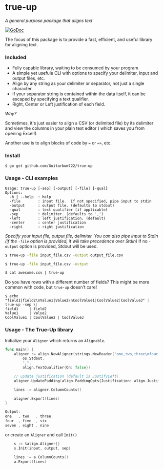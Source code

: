 # true-up
_A general purpose package that aligns text_

[![GoDoc](https://img.shields.io/badge/api-reference-blue.svg?style=flat-square)](https://godoc.org/github.com/Guitarbum722/true-up/align) 

The focus of this package is to provide a fast, efficient, and useful library for aligning text.

### Included

* Fully capable library, waiting to be consumed by your program.
* A simple yet usefule CLI with options to specify your delimiter, input and output files, etc.
* Align by any string as your delimiter or separator, not just a single character.
* If your separator string is contained within the data itself, it can be escaped by specifying
a text qualifier.
* Right, Center or Left justification of each field.

_Why?_

Sometimes, it's just easier to align a CSV (or delimited file) by its delimiter and view the columns in your plain text editor ( which saves you from opening Excel!).

Another use is to align blocks of code by `=` or `=>`, etc.

### Install

```sh
$ go get github.com/Guitarbum722/true-up
```

### Usage - CLI examples

```
Usage: true-up [-sep] [-output] [-file] [-qual]
Options:
  -h | --help  : help
  -file        : input file.  If not specified, pipe input to stdin
  -output      : output file. (defaults to stdout)
  -qual        : text qualifier (if applicable)
  -sep         : delimiter. (defaults to ',')
  -left        : left justification. (default)
  -center      : center justification
  -right       : right justification
```

_Specify your input file, output file, delimiter._
*You can also pipe input to Stdin (if the `-file` option is provided, it will take precedence over Stdin)*
If no `-output` option is provided, Stdout will be used.

```sh
$ true-up -file input_file.csv -output output_file.csv

$ true-up -file input_file.csv -output 

$ cat awesome.csv | true-up
```

Do you have rows with a different number of fields?  This might be more common with code, but `true-up` doesn't care!

```
$ echo "field1|field2\nValue1|Value2\nCoolValue1|CoolValue2|CoolValue3" | true-up -sep \|
field1     | field2
Value1     | Value2
CoolValue1 | CoolValue2 | CoolValue3
```

### Usage - The True-Up library

Initialize your `Aligner` which returns an `Alignable`.
```go
func main() {
	aligner := align.NewAligner(strings.NewReader("one,two,three\nfour,five,six\nseven,eight,nine"),
		os.Stdout,
		",",
		align.TextQualifier{On: false})

	// update justification (default is JustifyLeft)
	aligner.UpdatePadding(align.PaddingOpts{Justification: align.JustifyCenter})

	lines := aligner.ColumnCounts()

	aligner.Export(lines)
}

Output:
one   , two   , three
four  , five  , six
seven , eight , nine

```

or create an `Aligner` and call `Init()`

```go
    s := &align.Aligner{}
    s.Init(input, output, sep)
```

```go
    lines := a.ColumnCounts()
    a.Export(lines)
```